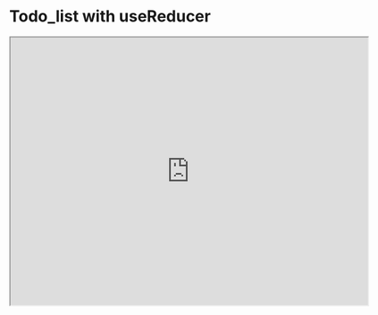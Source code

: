 # Todo_list with useReducer

<iframe src="https://drive.google.com/file/d/17BQ8J4R-1bGe0ocyFxwX_nK-wXbjIQJv/preview" width="640" height="480"></iframe>

